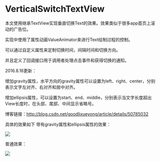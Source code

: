 # VerticalSwitchTextView
本文使用继承TextView实现垂直切换Text的效果。效果类似于很多app首页上滚动的广告位。

实现中使用了属性动画ValueAnimator来进行Text绘制过程的控制。

可以通过自定义属性来定制切换时间，间隔时间和切换方向。

并且定义了回调接口用于调用者处理点击事件和获得切换的通知。

2016.8.16更新：

增加gravity属性，水平方向的gravity属性可以设置为left、right、center，分别表示文字左对齐、右对齐和居中对齐。

增加ellipsis属性，可以设置为start、end、middle，分别表示当文字长度超出View长度时，在头部、尾部、中间显示省略号。

博客链接：http://blog.csdn.net/goodlixueyong/article/details/50785032

具体的效果如下
带有gravity属性和ellipsis属性的效果：

![](https://github.com/viclee2014/VerticalSwitchTextView/blob/master/app/src/main/res/raw/vertical_switch_textview2.gif)

普通效果：

![](https://github.com/viclee2014/VerticalSwitchTextView/blob/master/app/src/main/res/raw/vertical_switch_textview.gif)
